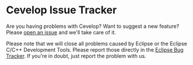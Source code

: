# Cevelop Issue Tracker

Are you having problems with Cevelop? Want to suggest a new feature? Please [open an issue](https://github.com/Cevelop/Issues/issues/new) and we'll take care of it. 

Please note that we will close all problems caused by Eclipse or the Eclipse C/C++ Development Tools. Please report those directly in the [Eclipse Bug Tracker](https://bugs.eclipse.org/bugs/enter_bug.cgi?product=CDT). If you're in doubt, just report the problem with us.

